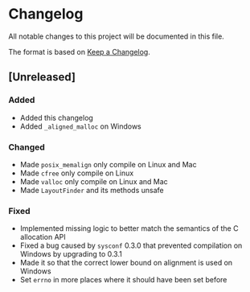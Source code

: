 <!-- Copyright 2017 the authors. See the 'Copyright and license' section of the
README.md file at the top-level directory of this repository.

Licensed under the Apache License, Version 2.0 (the LICENSE-APACHE file) or
the MIT license (the LICENSE-MIT file) at your option. This file may not be
copied, modified, or distributed except according to those terms. -->

# Changelog

All notable changes to this project will be documented in this file.

The format is based on [Keep a Changelog](http://keepachangelog.com/en/1.0.0/).

## [Unreleased]

### Added
- Added this changelog
- Added `_aligned_malloc` on Windows

### Changed
- Made `posix_memalign` only compile on Linux and Mac
- Made `cfree` only compile on Linux
- Made `valloc` only compile on Linux and Mac
- Made `LayoutFinder` and its methods unsafe

### Fixed
- Implemented missing logic to better match the semantics of the C allocation
  API
- Fixed a bug caused by `sysconf` 0.3.0 that prevented compilation on Windows
  by upgrading to 0.3.1
- Made it so that the correct lower bound on alignment is used on Windows
- Set `errno` in more places where it should have been set before
